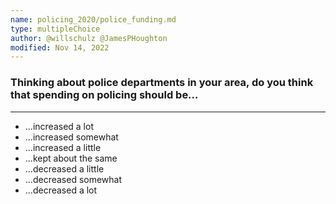 ```yaml
---
name: policing_2020/police_funding.md
type: multipleChoice
author: @willschulz @JamesPHoughton
modified: Nov 14, 2022
---
```


### Thinking about police departments in your area, do you think that spending on policing should be...

---

- ...increased a lot
- ...increased somewhat
- ...increased a little
- ...kept about the same
- ...decreased a little
- ...decreased somewhat
- ...decreased a lot
